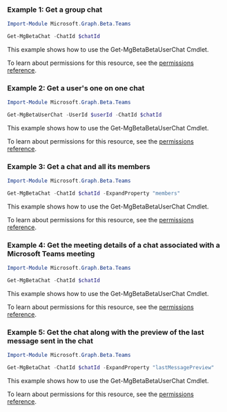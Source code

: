 ### Example 1: Get a group chat

```powershellImport-Module Microsoft.Graph.Beta.Teams

Get-MgBetaChat -ChatId $chatId
```
This example shows how to use the Get-MgBetaBetaUserChat Cmdlet.
To learn about permissions for this resource, see the [permissions reference](/graph/permissions-reference).

### Example 2: Get a user's one on one chat

```powershellImport-Module Microsoft.Graph.Beta.Teams

Get-MgBetaUserChat -UserId $userId -ChatId $chatId
```
This example shows how to use the Get-MgBetaBetaUserChat Cmdlet.
To learn about permissions for this resource, see the [permissions reference](/graph/permissions-reference).

### Example 3: Get a chat and all its members

```powershellImport-Module Microsoft.Graph.Beta.Teams

Get-MgBetaChat -ChatId $chatId -ExpandProperty "members"
```
This example shows how to use the Get-MgBetaBetaUserChat Cmdlet.
To learn about permissions for this resource, see the [permissions reference](/graph/permissions-reference).

### Example 4: Get the meeting details of a chat associated with a Microsoft Teams meeting

```powershellImport-Module Microsoft.Graph.Beta.Teams

Get-MgBetaChat -ChatId $chatId
```
This example shows how to use the Get-MgBetaBetaUserChat Cmdlet.
To learn about permissions for this resource, see the [permissions reference](/graph/permissions-reference).

### Example 5: Get the chat along with the preview of the last message sent in the chat

```powershellImport-Module Microsoft.Graph.Beta.Teams

Get-MgBetaChat -ChatId $chatId -ExpandProperty "lastMessagePreview"
```
This example shows how to use the Get-MgBetaBetaUserChat Cmdlet.
To learn about permissions for this resource, see the [permissions reference](/graph/permissions-reference).

